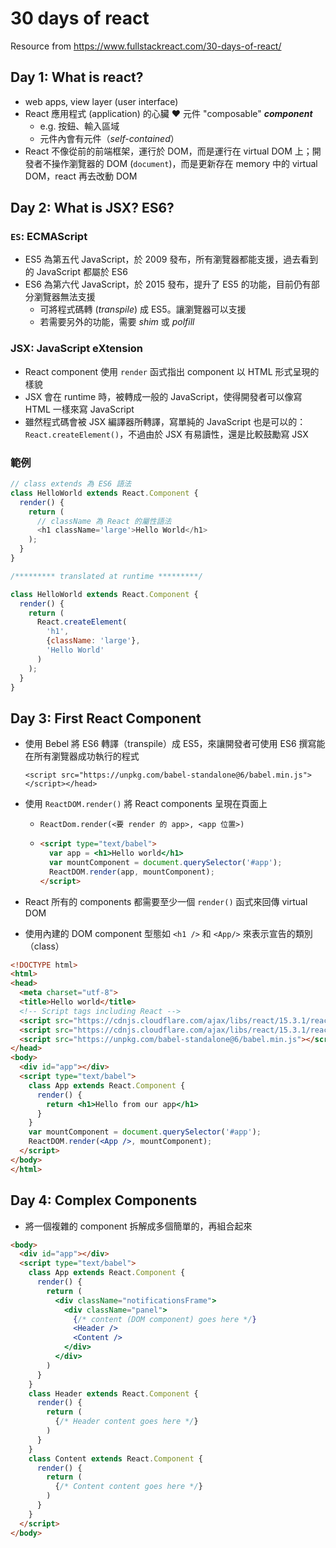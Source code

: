 # 30 days of react

Resource from https://www.fullstackreact.com/30-days-of-react/

## Day 1: What is react?

- web apps, view layer (user interface)
- React 應用程式 (application) 的心臟 :heart: 元件 "composable" ***component***
  - e.g. 按鈕、輸入區域
  - 元件內會有元件（*self-contained*）
- React 不像從前的前端框架，運行於 DOM，而是運行在 virtual DOM 上；開發者不操作瀏覽器的 DOM (`document`)，而是更新存在 memory 中的 virtual DOM，react 再去改動 DOM

## Day 2: What is JSX? ES6?

### `ES`: ECMAScript

- ES5 為第五代 JavaScript，於 2009 發布，所有瀏覽器都能支援，過去看到的 JavaScript 都屬於 ES6
- ES6 為第六代 JavaScript，於 2015 發布，提升了 ES5 的功能，目前仍有部分瀏覽器無法支援
  - 可將程式碼轉 (*transpile*) 成 ES5。讓瀏覽器可以支援
  - 若需要另外的功能，需要 *shim* 或 *polfill*

### JSX: JavaScript eXtension

- React component 使用 `render` 函式指出 component 以 HTML 形式呈現的樣貌
- JSX 會在 runtime 時，被轉成一般的 JavaScript，使得開發者可以像寫 HTML 一樣來寫 JavaScript
- 雖然程式碼會被 JSX 編譯器所轉譯，寫單純的 JavaScript 也是可以的：`React.createElement()`，不過由於 JSX 有易讀性，還是比較鼓勵寫 JSX

### 範例

```javascript
// class extends 為 ES6 語法
class HelloWorld extends React.Component {
  render() {
    return (
      // className 為 React 的屬性語法
      <h1 className='large'>Hello World</h1>
    );
  }
}

/********* translated at runtime *********/

class HelloWorld extends React.Component {
  render() {
    return (
      React.createElement(
        'h1',
        {className: 'large'},
        'Hello World'
      )
    );
  }
}
```

## Day 3: First React Component

- 使用 Bebel 將 ES6 轉譯（transpile）成 ES5，來讓開發者可使用 ES6 撰寫能在所有瀏覽器成功執行的程式

  `<script src="https://unpkg.com/babel-standalone@6/babel.min.js"></script></head>`

- 使用 `ReactDOM.render()` 將 React components 呈現在頁面上

  - `ReactDom.render(<要 render 的 app>, <app 位置>)`

  - ```html
    <script type="text/babel">
      var app = <h1>Hello world</h1>
      var mountComponent = document.querySelector('#app');
      ReactDOM.render(app, mountComponent);
    </script>
    ```

- React 所有的 components 都需要至少一個 `render()` 函式來回傳 virtual DOM

- 使用內建的 DOM component 型態如 `<h1 />` 和 `<App/>` 來表示宣告的類別（class）

```html
<!DOCTYPE html>
<html>
<head>
  <meta charset="utf-8">
  <title>Hello world</title>
  <!-- Script tags including React -->
  <script src="https://cdnjs.cloudflare.com/ajax/libs/react/15.3.1/react.min.js"></script>
  <script src="https://cdnjs.cloudflare.com/ajax/libs/react/15.3.1/react-dom.min.js"></script>
  <script src="https://unpkg.com/babel-standalone@6/babel.min.js"></script>
</head>
<body>
  <div id="app"></div>
  <script type="text/babel">
    class App extends React.Component {
      render() {
        return <h1>Hello from our app</h1>
      }
    }
    var mountComponent = document.querySelector('#app');
    ReactDOM.render(<App />, mountComponent);
  </script>
</body>
</html>
```

## Day 4: Complex Components

- 將一個複雜的 component 拆解成多個簡單的，再組合起來

```html
<body>
  <div id="app"></div>
  <script type="text/babel">
    class App extends React.Component {
      render() {
        return (
          <div className="notificationsFrame">
            <div className="panel">
              {/* content (DOM component) goes here */}
              <Header />
              <Content />
            </div>
          </div>
        )
      }
    }
    class Header extends React.Component {
      render() {
        return (
          {/* Header content goes here */}
        )
      }
    }
    class Content extends React.Component {
      render() {
        return (
          {/* Content content goes here */}
        )
      }
    }
  </script>
</body>
```
